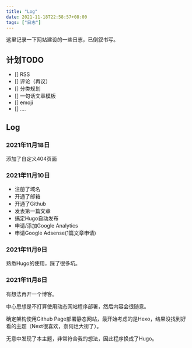 ```yaml
---
title: "Log"
date: 2021-11-18T22:58:57+08:00
tags: ["日志"]
---
```

这里记录一下网站建设的一些日志，已倒叙书写。

## 计划TODO
- [] RSS
- [] 评论（再议）
- [] 分类规划
- [] 一句话文章模板
- [] emoji
- [] ....

## Log
### 2021年11月18日
添加了自定义404页面

### 2021年11月10日
* 注册了域名
* 开通了邮箱
* 开通了Github
* 发表第一篇文章
* 搞定Hugo自动发布
* 申请/添加Google Analytics
* 申请Google Adsense(1篇文章申请)

### 2021年11月9日
熟悉Hugo的使用，踩了很多坑。

### 2021年11月8日
有想法再开一个博客。

中心思想是不打算使用动态网站程序部署，然后内容会很随意。

确定架构使用Github Page部署静态网站，最开始考虑的是Hexo，结果没找到好看的主题（Next很喜欢，奈何烂大街了）。

无意中发现了本主题，非常符合我的想法，因此程序换成了Hugo。

